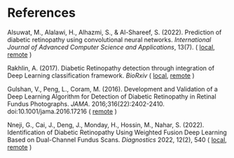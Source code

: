 # References

Alsuwat, M., Alalawi, H., Alhazmi, S., & Al-Shareef, S. (2022). Prediction of diabetic retinopathy using convolutional neural networks. *International Journal of Advanced Computer Science and Applications*, 13(7). (
    [local](./Prediction_of_Diabetic_Retinopathy_using_Convolutional_Neural_Networks.pdf), 
    [remote](https://doi.org/10.14569/ijacsa.2022.0130798) 
)

Rakhlin, A. (2017). Diabetic Retinopathy detection through
integration of Deep Learning classification framework. *BioRxiv* (
    [local](./dr_detection_through_integration_of_dl_classification.pdf),
    [remote](https://www.biorxiv.org/content/10.1101/225508v2)
)

Gulshan, V., Peng, L., Coram, M. (2016). Development and Validation of a Deep Learning Algorithm for Detection of Diabetic Retinopathy in Retinal Fundus Photographs. *JAMA*. 2016;316(22):2402-2410. doi:10.1001/jama.2016.17216 (
    [remote](https://jamanetwork.com/journals/jama/fullarticle/2588763)
)

Nneji, G., Cai, J., Deng, J., Monday, H., Hossin, M., Nahar, S. (2022). Identification of Diabetic Retinopathy Using Weighted Fusion Deep Learning Based on Dual-Channel Fundus Scans. *Diagnostics* 2022, 12(2), 540 (
    [local](./Identification_of_dr_using_weight_fusion_dl.pdf),
    [remote](https://doi.org/10.3390/diagnostics12020540)
)